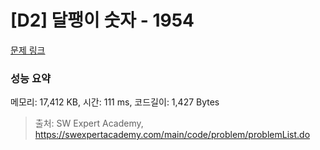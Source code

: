 # [D2] 달팽이 숫자 - 1954 

[문제 링크](https://swexpertacademy.com/main/code/problem/problemDetail.do?contestProbId=AV5PobmqAPoDFAUq) 

### 성능 요약

메모리: 17,412 KB, 시간: 111 ms, 코드길이: 1,427 Bytes



> 출처: SW Expert Academy, https://swexpertacademy.com/main/code/problem/problemList.do